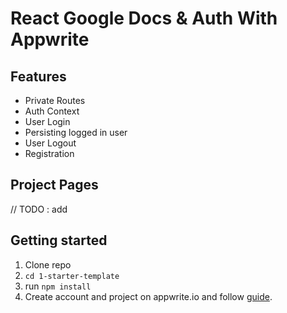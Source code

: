 # React Google Docs & Auth With Appwrite

## Features

- Private Routes
- Auth Context
- User Login
- Persisting logged in user
- User Logout
- Registration

## Project Pages
// TODO : add <img scr="" />

## Getting started

1. Clone repo
2. `cd 1-starter-template`
3. run `npm install`
4. Create account and project on appwrite.io and follow [guide](video-notes.md#appwrite-console-setup--config).
